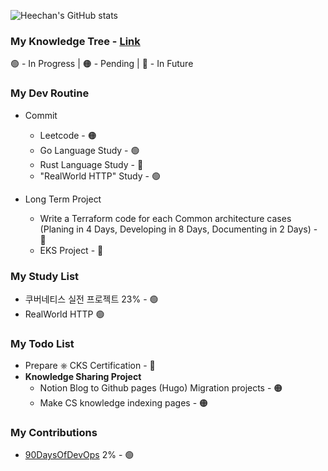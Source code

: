 <!-- <img src="https://s3.ap-northeast-2.amazonaws.com/mustit-ux/img/front/bi/main_logo.svg" alt="mustit"> -->


![Heechan's GitHub stats](https://github-readme-stats.vercel.app/api?username=heechankim&show_icons=true&theme=transparent)


### My Knowledge Tree - [Link](https://github.com/heechankim/MyKnowledgeTree)



🟢 - In Progress | 🟠 - Pending | 🔴 - In Future

### My Dev Routine

- Commit
  - Leetcode - 🟠
  - Go Language Study - 🟢
  - Rust Language Study - 🔴
  - "RealWorld HTTP" Study - 🟢

- Long Term Project
  - Write a Terraform code for each Common architecture cases (Planing in 4 Days, Developing in 8 Days, Documenting in 2 Days) - 🔴
  - EKS Project - 🔴

### My Study List

- 쿠버네티스 실전 프로젝트 23% - 🟢
- RealWorld HTTP 🟢

### My Todo List

- Prepare ⎈ CKS Certification - 🔴
- **Knowledge Sharing Project**
  - Notion Blog to Github pages (Hugo) Migration projects - 🟠
  - Make CS knowledge indexing pages - 🟠


### My Contributions
- [90DaysOfDevOps](https://github.com/heechankim/90DaysOfDevOps) 2% - 🟢
